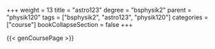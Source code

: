 +++
weight = 13
title = "astro123"
degree = "bsphysik2"
parent = "physik120"
tags = ["bsphysik2", "astro123", "physik120"]
categories = ["course"]
bookCollapseSection = false
+++

{{< genCoursePage >}}
